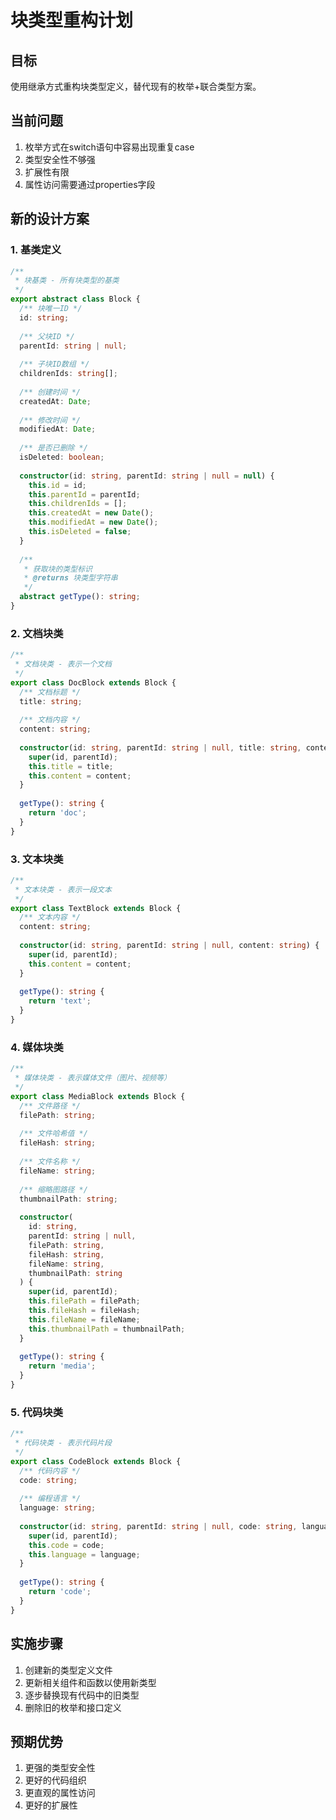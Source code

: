 # 块类型重构计划

## 目标
使用继承方式重构块类型定义，替代现有的枚举+联合类型方案。

## 当前问题
1. 枚举方式在switch语句中容易出现重复case
2. 类型安全性不够强
3. 扩展性有限
4. 属性访问需要通过properties字段

## 新的设计方案

### 1. 基类定义
```typescript
/**
 * 块基类 - 所有块类型的基类
 */
export abstract class Block {
  /** 块唯一ID */
  id: string;
  
  /** 父块ID */
  parentId: string | null;
  
  /** 子块ID数组 */
  childrenIds: string[];
  
  /** 创建时间 */
  createdAt: Date;
  
  /** 修改时间 */
  modifiedAt: Date;
  
  /** 是否已删除 */
  isDeleted: boolean;
  
  constructor(id: string, parentId: string | null = null) {
    this.id = id;
    this.parentId = parentId;
    this.childrenIds = [];
    this.createdAt = new Date();
    this.modifiedAt = new Date();
    this.isDeleted = false;
  }
  
  /**
   * 获取块的类型标识
   * @returns 块类型字符串
   */
  abstract getType(): string;
}
```

### 2. 文档块类
```typescript
/**
 * 文档块类 - 表示一个文档
 */
export class DocBlock extends Block {
  /** 文档标题 */
  title: string;
  
  /** 文档内容 */
  content: string;
  
  constructor(id: string, parentId: string | null, title: string, content: string) {
    super(id, parentId);
    this.title = title;
    this.content = content;
  }
  
  getType(): string {
    return 'doc';
  }
}
```

### 3. 文本块类
```typescript
/**
 * 文本块类 - 表示一段文本
 */
export class TextBlock extends Block {
  /** 文本内容 */
  content: string;
  
  constructor(id: string, parentId: string | null, content: string) {
    super(id, parentId);
    this.content = content;
  }
  
  getType(): string {
    return 'text';
  }
}
```

### 4. 媒体块类
```typescript
/**
 * 媒体块类 - 表示媒体文件（图片、视频等）
 */
export class MediaBlock extends Block {
  /** 文件路径 */
  filePath: string;
  
  /** 文件哈希值 */
  fileHash: string;
  
  /** 文件名称 */
  fileName: string;
  
  /** 缩略图路径 */
  thumbnailPath: string;
  
  constructor(
    id: string, 
    parentId: string | null,
    filePath: string,
    fileHash: string,
    fileName: string,
    thumbnailPath: string
  ) {
    super(id, parentId);
    this.filePath = filePath;
    this.fileHash = fileHash;
    this.fileName = fileName;
    this.thumbnailPath = thumbnailPath;
  }
  
  getType(): string {
    return 'media';
  }
}
```

### 5. 代码块类
```typescript
/**
 * 代码块类 - 表示代码片段
 */
export class CodeBlock extends Block {
  /** 代码内容 */
  code: string;
  
  /** 编程语言 */
  language: string;
  
  constructor(id: string, parentId: string | null, code: string, language: string) {
    super(id, parentId);
    this.code = code;
    this.language = language;
  }
  
  getType(): string {
    return 'code';
  }
}
```

## 实施步骤
1. 创建新的类型定义文件
2. 更新相关组件和函数以使用新类型
3. 逐步替换现有代码中的旧类型
4. 删除旧的枚举和接口定义

## 预期优势
1. 更强的类型安全性
2. 更好的代码组织
3. 更直观的属性访问
4. 更好的扩展性